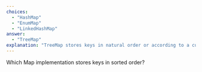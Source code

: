```yaml
---
choices:
  - "HashMap"
  - "EnumMap"
  - "LinkedHashMap"
answer:
  - "TreeMap"
explanation: "TreeMap stores keys in natural order or according to a custom comparator."
---
```


Which Map implementation stores keys in sorted order?
